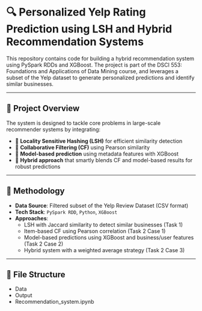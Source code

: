 # 🔍 Personalized Yelp Rating Prediction using LSH and Hybrid Recommendation Systems

This repository contains code for building a hybrid recommendation system using PySpark RDDs and XGBoost. The project is part of the DSCI 553: Foundations and Applications of Data Mining course, and leverages a subset of the Yelp dataset to generate personalized predictions and identify similar businesses.

---

## 🧠 Project Overview

The system is designed to tackle core problems in large-scale recommender systems by integrating:

- 🧮 **Locality Sensitive Hashing (LSH)** for efficient similarity detection  
- 🧊 **Collaborative Filtering (CF)** using Pearson similarity  
- 🧠 **Model-based prediction** using metadata features with XGBoost  
- 🔗 **Hybrid approach** that smartly blends CF and model-based results for robust predictions

---

## 🧪 Methodology

- **Data Source**: Filtered subset of the Yelp Review Dataset (CSV format)  
- **Tech Stack**: `PySpark RDD`, `Python`, `XGBoost`  
- **Approaches**:
  - LSH with Jaccard similarity to detect similar businesses (Task 1)
  - Item-based CF using Pearson correlation (Task 2 Case 1)
  - Model-based predictions using XGBoost and business/user features (Task 2 Case 2)
  - Hybrid system with a weighted average strategy (Task 2 Case 3)

---

## 📂 File Structure
- Data
- Output
- Recommendation_system.ipynb

